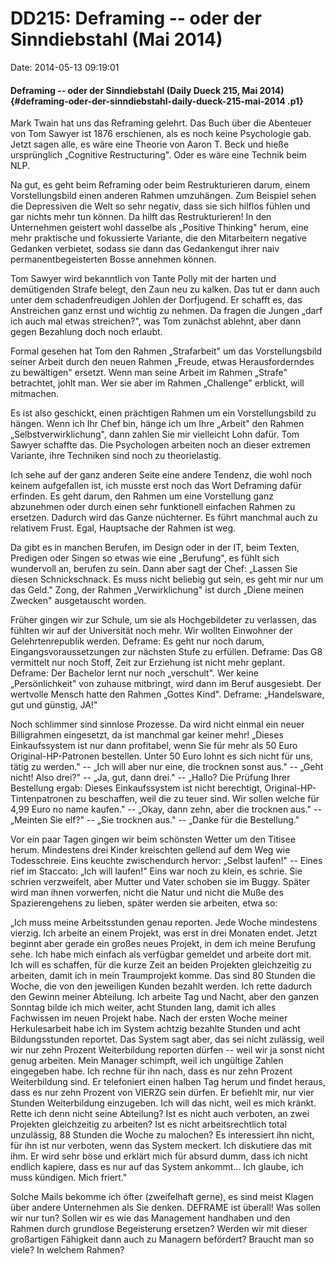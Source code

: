 DD215: Deframing -- oder der Sinndiebstahl (Mai 2014)
=====================================================

Date: 2014-05-13 09:19:01

#### Deframing -- oder der Sinndiebstahl (Daily Dueck 215, Mai 2014) {#deframing-oder-der-sinndiebstahl-daily-dueck-215-mai-2014 .p1}

Mark Twain hat uns das Reframing gelehrt. Das Buch über die Abenteuer
von Tom Sawyer ist 1876 erschienen, als es noch keine Psychologie gab.
Jetzt sagen alle, es wäre eine Theorie von Aaron T. Beck und hieße
ursprünglich „Cognitive Restructuring". Oder es wäre eine Technik beim
NLP.

Na gut, es geht beim Reframing oder beim Restrukturieren darum, einem
Vorstellungsbild einen anderen Rahmen umzuhängen. Zum Beispiel sehen die
Depressiven die Welt so sehr negativ, dass sie sich hilflos fühlen und
gar nichts mehr tun können. Da hilft das Restrukturieren! In den
Unternehmen geistert wohl dasselbe als „Positive Thinking" herum, eine
mehr praktische und fokussierte Variante, die den Mitarbeitern negative
Gedanken verbietet, sodass sie dann das Gedankengut ihrer naiv
permanentbegeisterten Bosse annehmen können.

Tom Sawyer wird bekanntlich von Tante Polly mit der harten und
demütigenden Strafe belegt, den Zaun neu zu kalken. Das tut er dann auch
unter dem schadenfreudigen Johlen der Dorfjugend. Er schafft es, das
Anstreichen ganz ernst und wichtig zu nehmen. Da fragen die Jungen „darf
ich auch mal etwas streichen?", was Tom zunächst ablehnt, aber dann
gegen Bezahlung doch noch erlaubt.

Formal gesehen hat Tom den Rahmen „Strafarbeit" um das Vorstellungsbild
seiner Arbeit durch den neuen Rahmen „Freude, etwas Herausforderndes zu
bewältigen" ersetzt. Wenn man seine Arbeit im Rahmen „Strafe"
betrachtet, johlt man. Wer sie aber im Rahmen „Challenge" erblickt, will
mitmachen.

Es ist also geschickt, einen prächtigen Rahmen um ein Vorstellungsbild
zu hängen. Wenn ich Ihr Chef bin, hänge ich um Ihre „Arbeit" den Rahmen
„Selbstverwirklichung", dann zahlen Sie mir vielleicht Lohn dafür. Tom
Sawyer schaffte das. Die Psychologen arbeiten noch an dieser extremen
Variante, ihre Techniken sind noch zu theorielastig.

Ich sehe auf der ganz anderen Seite eine andere Tendenz, die wohl noch
keinem aufgefallen ist, ich musste erst noch das Wort Deframing dafür
erfinden. Es geht darum, den Rahmen um eine Vorstellung ganz abzunehmen
oder durch einen sehr funktionell einfachen Rahmen zu ersetzen. Dadurch
wird das Ganze nüchterner. Es führt manchmal auch zu relativem Frust.
Egal, Hauptsache der Rahmen ist weg.

Da gibt es in manchen Berufen, im Design oder in der IT, beim Texten,
Predigen oder Singen so etwas wie eine „Berufung", es fühlt sich
wundervoll an, berufen zu sein. Dann aber sagt der Chef: „Lassen Sie
diesen Schnickschnack. Es muss nicht beliebig gut sein, es geht mir nur
um das Geld." Zong, der Rahmen „Verwirklichung" ist durch „Diene meinen
Zwecken" ausgetauscht worden.

Früher gingen wir zur Schule, um sie als Hochgebildeter zu verlassen,
das fühlten wir auf der Universität noch mehr. Wir wollten Einwohner der
Gelehrtenrepublik werden. Deframe: Es geht nur noch darum,
Eingangsvoraussetzungen zur nächsten Stufe zu erfüllen. Deframe: Das G8
vermittelt nur noch Stoff, Zeit zur Erziehung ist nicht mehr geplant.
Deframe: Der Bachelor lernt nur noch „verschult". Wer keine
„Persönlichkeit" von zuhause mitbringt, wird dann im Beruf ausgesiebt.
Der wertvolle Mensch hatte den Rahmen „Gottes Kind". Deframe:
„Handelsware, gut und günstig, JA!"

Noch schlimmer sind sinnlose Prozesse. Da wird nicht einmal ein neuer
Billigrahmen eingesetzt, da ist manchmal gar keiner mehr! „Dieses
Einkaufssystem ist nur dann profitabel, wenn Sie für mehr als 50 Euro
Original-HP-Patronen bestellen. Unter 50 Euro lohnt es sich nicht für
uns, tätig zu werden." -- „Ich will aber nur eine, die trocknen sonst
aus." -- „Geht nicht! Also drei?" -- „Ja, gut, dann drei." -- „Hallo?
Die Prüfung Ihrer Bestellung ergab: Dieses Einkaufssystem ist nicht
berechtigt, Original-HP-Tintenpatronen zu beschaffen, weil die zu teuer
sind. Wir sollen welche für 4,99 Euro no name kaufen." -- „Okay, dann
zehn, aber die trocknen aus." -- „Meinten Sie elf?" -- „Sie trocknen
aus." -- „Danke für die Bestellung."

Vor ein paar Tagen gingen wir beim schönsten Wetter um den Titisee
herum. Mindestens drei Kinder kreischten gellend auf dem Weg wie
Todesschreie. Eins keuchte zwischendurch hervor: „Selbst laufen!" --
Eines rief im Staccato: „Ich will laufen!" Eins war noch zu klein, es
schrie. Sie schrien verzweifelt, aber Mutter und Vater schoben sie im
Buggy. Später wird man ihnen vorwerfen, nicht die Natur und nicht die
Muße des Spazierengehens zu lieben, später werden sie arbeiten, etwa so:

„Ich muss meine Arbeitsstunden genau reporten. Jede Woche mindestens
vierzig. Ich arbeite an einem Projekt, was erst in drei Monaten endet.
Jetzt beginnt aber gerade ein großes neues Projekt, in dem ich meine
Berufung sehe. Ich habe mich einfach als verfügbar gemeldet und arbeite
dort mit. Ich will es schaffen, für die kurze Zeit an beiden Projekten
gleichzeitig zu arbeiten, damit ich in mein Traumprojekt komme. Das sind
80 Stunden die Woche, die von den jeweiligen Kunden bezahlt werden. Ich
rette dadurch den Gewinn meiner Abteilung. Ich arbeite Tag und Nacht,
aber den ganzen Sonntag bilde ich mich weiter, acht Stunden lang, damit
ich alles Fachwissen im neuen Projekt habe. Nach der ersten Woche meiner
Herkulesarbeit habe ich im System achtzig bezahlte Stunden und acht
Bildungsstunden reportet. Das System sagt aber, das sei nicht zulässig,
weil wir nur zehn Prozent Weiterbildung reporten dürfen -- weil wir ja
sonst nicht genug arbeiten. Mein Manager schimpft, weil ich ungültige
Zahlen eingegeben habe. Ich rechne für ihn nach, dass es nur zehn
Prozent Weiterbildung sind. Er telefoniert einen halben Tag herum und
findet heraus, dass es nur zehn Prozent von VIERZG sein dürfen. Er
befiehlt mir, nur vier Stunden Weiterbildung einzugeben. Ich will das
nicht, weil es mich kränkt. Rette ich denn nicht seine Abteilung? Ist es
nicht auch verboten, an zwei Projekten gleichzeitig zu arbeiten? Ist es
nicht arbeitsrechtlich total unzulässig, 88 Stunden die Woche zu
malochen? Es interessiert ihn nicht, für ihn ist nur verboten, wenn das
System meckert. Ich diskutiere das mit ihm. Er wird sehr böse und
erklärt mich für absurd dumm, dass ich nicht endlich kapiere, dass es
nur auf das System ankommt... Ich glaube, ich muss kündigen. Mich
friert."

Solche Mails bekomme ich öfter (zweifelhaft gerne), es sind meist Klagen
über andere Unternehmen als Sie denken. DEFRAME ist überall! Was sollen
wir nur tun? Sollen wir es wie das Management handhaben und den Rahmen
durch grundlose Begeisterung ersetzen? Werden wir mit dieser großartigen
Fähigkeit dann auch zu Managern befördert? Braucht man so viele? In
welchem Rahmen?
